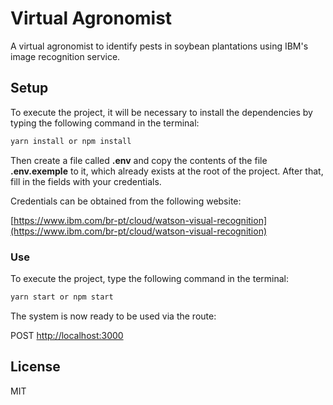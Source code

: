 # Virtual Agronomist

A virtual agronomist to identify pests in soybean plantations using IBM's image recognition service.

## Setup

To execute the project, it will be necessary to install the dependencies by typing the following command in the terminal:

```bash
yarn install or npm install
```

Then create a file called **.env** and copy the contents of the file **.env.exemple** to it, which already exists at the root of the project. After that, fill in the fields with your credentials.

Credentials can be obtained from the following website:

[https://www.ibm.com/br-pt/cloud/watson-visual-recognition](https://www.ibm.com/br-pt/cloud/watson-visual-recognition)

### Use

To execute the project, type the following command in the terminal:

```bash
yarn start or npm start
```

The system is now ready to be used via the route:

POST [http://localhost:3000](http://localhost:3000)

## License

MIT
